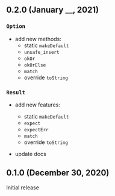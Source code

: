 ## 0.2.0 (January \_\_, 2021)

### `Option`

- add new methods:
  - static `makeDefault`
  - `unsafe_insert`
  - `okOr`
  - `okOrElse`
  - `match`
  - override `toString`

### `Result`

- add new features:

  - static `makeDefault`
  - `expect`
  - `expectErr`
  - `match`
  - override `toString`

- update docs

## 0.1.0 (December 30, 2020)

Initial release
